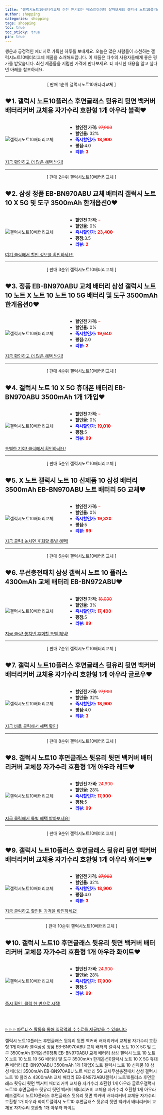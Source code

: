 ```yaml
---
title: "갤럭시노트10배터리교체 추천 인기있는 베스트아이템 살펴보세요 갤럭시 노트10플러스 후면글래스 뒷유리 뒷면"
author: shopping
categories: shopping
tags: shopping
toc: true
toc_sticky: true
pin: true
---
```

행운과 긍정적인 에너지로 가득한 하루를 보내세요. 오늘은 많은 사람들이 추천하는 갤럭시노트10배터리교체 제품을 소개해드립니다. 이 제품은 다수의 사용자들에게 좋은 평가를 받았습니다. 최신 제품들을 저렴한 가격에 만나보세요. 더 자세한 내용을 알고 싶다면 아래를 참조하세요.

---
<p class="toplist" style="margin: 0 auto; display: block; width: fit-content;">[ 판매 1순위 갤럭시노트10배터리교체 ]</p>

<h2><strong>❤️1. 갤럭시 노트10플러스 후면글래스 뒷유리 뒷면 백커버 배터리커버 교체용 자가수리 호환형 1개 아우라 블랙❤️</strong></h2>

<div style="display: flex; align-items: center;">
    <div style="flex: 0.4;">
        <img src="https://thumbnail8.coupangcdn.com/thumbnails/remote/230x230ex/image/vendor_inventory/acaa/579698514cf62cc49e215579a8c4d24f82bc25a95df86aaa55cae7e2d326.jpg" alt="갤럭시노트10배터리교체" style="max-width: 100%;">
    </div>
    <div style="flex: 0.6; margin-left: 10px;">
        <ul>
            <li><strong>할인전 가격:</strong> <del style="color: red;">27,900</del></li>
            <li><strong>할인율:</strong> 32%</li>
            <li><span style='color:blue'><strong>즉시할인가:</strong></span> <span style='color:red'><strong>18,900</strong></span></li>
            <li><strong>평점:</strong>4.0</li>
            <li><span style='color:blue'><strong>리뷰:</strong></span> <span style='color:red'><strong>3</strong></span></li>
        </ul>
    </div>
</div>
<div class="center">
    <a href="https://William4Davisa.github.io?lptag=AF9450613&subid=githubio&pageKey=7921217693&traceid=V0-153&itemId=21762034862&vendorItemId=88810989404" class="myButton">
        지금 확인하고 더 많은 혜택 받기!
    </a>
</div>


---
<p class="toplist" style="margin: 0 auto; display: block; width: fit-content;">[ 판매 2순위 갤럭시노트10배터리교체 ]</p>

<h2><strong>❤️2. 삼성 정품 EB-BN970ABU 교체 배터리 갤럭시 노트 10 X 5G 및 도구 3500mAh 한개옵션0❤️</strong></h2>

<div style="display: flex; align-items: center;">
    <div style="flex: 0.4;">
        <img src="https://thumbnail10.coupangcdn.com/thumbnails/remote/230x230ex/image/vendor_inventory/8532/186f09634ef7e7d03a1dd1fdac0291a8693e822745a4455d0bab80482e81.jpg" alt="갤럭시노트10배터리교체" style="max-width: 100%;">
    </div>
    <div style="flex: 0.6; margin-left: 10px;">
        <ul>
            <li><strong>할인전 가격:</strong> <del style="color: red;">-</del></li>
            <li><strong>할인율:</strong> 0%</li>
            <li><span style='color:blue'><strong>즉시할인가:</strong></span> <span style='color:red'><strong>23,400</strong></span></li>
            <li><strong>평점:</strong>3.5</li>
            <li><span style='color:blue'><strong>리뷰:</strong></span> <span style='color:red'><strong>2</strong></span></li>
        </ul>
    </div>
</div>
<div class="center">
    <a href="https://William4Davisa.github.io?lptag=AF9450613&subid=githubio&pageKey=7299203107&traceid=V0-153&itemId=18674481700&vendorItemId=87106758706" class="myButton">
        여기 클릭해서 할인 정보를 확인하세요!
    </a>
</div>


---
<p class="toplist" style="margin: 0 auto; display: block; width: fit-content;">[ 판매 3순위 갤럭시노트10배터리교체 ]</p>

<h2><strong>❤️3. 정품 EB-BN970ABU 교체 배터리 삼성 갤럭시 노트 10 노트 X 노트 10 노트 10 5G 배터리 및 도구 3500mAh 한개옵션0❤️</strong></h2>

<div style="display: flex; align-items: center;">
    <div style="flex: 0.4;">
        <img src="https://thumbnail10.coupangcdn.com/thumbnails/remote/230x230ex/image/vendor_inventory/d55c/cf81afb21ed32d4ed58d5f503ffb3f3594cd3be3f2d41488b168575e92d4.jpg" alt="갤럭시노트10배터리교체" style="max-width: 100%;">
    </div>
    <div style="flex: 0.6; margin-left: 10px;">
        <ul>
            <li><strong>할인전 가격:</strong> <del style="color: red;">-</del></li>
            <li><strong>할인율:</strong> 0%</li>
            <li><span style='color:blue'><strong>즉시할인가:</strong></span> <span style='color:red'><strong>19,640</strong></span></li>
            <li><strong>평점:</strong>2.0</li>
            <li><span style='color:blue'><strong>리뷰:</strong></span> <span style='color:red'><strong>2</strong></span></li>
        </ul>
    </div>
</div>
<div class="center">
    <a href="https://William4Davisa.github.io?lptag=AF9450613&subid=githubio&pageKey=7841726883&traceid=V0-153&itemId=21349882565&vendorItemId=90623191798" class="myButton">
        지금 확인하고 더 많은 혜택 받기!
    </a>
</div>


---
<p class="toplist" style="margin: 0 auto; display: block; width: fit-content;">[ 판매 4순위 갤럭시노트10배터리교체 ]</p>

<h2><strong>❤️4. 갤럭시 노트 10 X 5G 휴대폰 배터리 EB-BN970ABU 3500mAh 1개 1개입❤️</strong></h2>

<div style="display: flex; align-items: center;">
    <div style="flex: 0.4;">
        <img src="https://thumbnail10.coupangcdn.com/thumbnails/remote/230x230ex/image/vendor_inventory/1374/46b289f23599e7934bcab8d0968e30c99cb103c7afe1b325da1dbcbcd817.jpg" alt="갤럭시노트10배터리교체" style="max-width: 100%;">
    </div>
    <div style="flex: 0.6; margin-left: 10px;">
        <ul>
            <li><strong>할인전 가격:</strong> <del style="color: red;">-</del></li>
            <li><strong>할인율:</strong> 0%</li>
            <li><span style='color:blue'><strong>즉시할인가:</strong></span> <span style='color:red'><strong>19,010</strong></span></li>
            <li><strong>평점:</strong>5</li>
            <li><span style='color:blue'><strong>리뷰:</strong></span> <span style='color:red'><strong>99</strong></span></li>
        </ul>
    </div>
</div>
<div class="center">
    <a href="https://William4Davisa.github.io?lptag=AF9450613&subid=githubio&pageKey=7851840476&traceid=V0-153&itemId=21403410314&vendorItemId=90562588683" class="myButton">
        특별한 기회! 클릭해서 확인하세요!
    </a>
</div>


---
<p class="toplist" style="margin: 0 auto; display: block; width: fit-content;">[ 판매 5순위 갤럭시노트10배터리교체 ]</p>

<h2><strong>❤️5. X 노트 갤럭시 노트 10 신제품 10 삼성 배터리 3500mAh EB-BN970ABU 노트 배터리 5G 교체❤️</strong></h2>

<div style="display: flex; align-items: center;">
    <div style="flex: 0.4;">
        <img src="https://thumbnail9.coupangcdn.com/thumbnails/remote/230x230ex/image/vendor_inventory/892a/88b2fd0e0d91fe3bdd1ca06d6cbf4a2c6c19858a954d8e2706ae89ef3a9b.jpg" alt="갤럭시노트10배터리교체" style="max-width: 100%;">
    </div>
    <div style="flex: 0.6; margin-left: 10px;">
        <ul>
            <li><strong>할인전 가격:</strong> <del style="color: red;">-</del></li>
            <li><strong>할인율:</strong> 0%</li>
            <li><span style='color:blue'><strong>즉시할인가:</strong></span> <span style='color:red'><strong>19,320</strong></span></li>
            <li><strong>평점:</strong>5</li>
            <li><span style='color:blue'><strong>리뷰:</strong></span> <span style='color:red'><strong>99</strong></span></li>
        </ul>
    </div>
</div>
<div class="center">
    <a href="https://William4Davisa.github.io?lptag=AF9450613&subid=githubio&pageKey=8197493570&traceid=V0-153&itemId=23483382620&vendorItemId=90623051265" class="myButton">
        지금 클릭! 놓치면 후회할 특별 혜택!
    </a>
</div>


---
<p class="toplist" style="margin: 0 auto; display: block; width: fit-content;">[ 판매 6순위 갤럭시노트10배터리교체 ]</p>

<h2><strong>❤️6. 무선충전패치 삼성 갤럭시 노트 10 플러스 4300mAh 교체 배터리 EB-BN972ABU❤️</strong></h2>

<div style="display: flex; align-items: center;">
    <div style="flex: 0.4;">
        <img src="https://thumbnail8.coupangcdn.com/thumbnails/remote/230x230ex/image/vendor_inventory/23a4/410ad8be8b9030f6e9aeda832f26c4a478e5e9ade004affad5221d2ff106.jpg" alt="갤럭시노트10배터리교체" style="max-width: 100%;">
    </div>
    <div style="flex: 0.6; margin-left: 10px;">
        <ul>
            <li><strong>할인전 가격:</strong> <del style="color: red;">18,000</del></li>
            <li><strong>할인율:</strong> 3%</li>
            <li><span style='color:blue'><strong>즉시할인가:</strong></span> <span style='color:red'><strong>17,400</strong></span></li>
            <li><strong>평점:</strong>5</li>
            <li><span style='color:blue'><strong>리뷰:</strong></span> <span style='color:red'><strong>99</strong></span></li>
        </ul>
    </div>
</div>
<div class="center">
    <a href="https://William4Davisa.github.io?lptag=AF9450613&subid=githubio&pageKey=7766910936&traceid=V0-153&itemId=20958320758&vendorItemId=90577859801" class="myButton">
        지금 클릭! 놓치면 후회할 특별 혜택!
    </a>
</div>


---
<p class="toplist" style="margin: 0 auto; display: block; width: fit-content;">[ 판매 7순위 갤럭시노트10배터리교체 ]</p>

<h2><strong>❤️7. 갤럭시 노트10플러스 후면글래스 뒷유리 뒷면 백커버 배터리커버 교체용 자가수리 호환형 1개 아우라 글로우❤️</strong></h2>

<div style="display: flex; align-items: center;">
    <div style="flex: 0.4;">
        <img src="https://thumbnail8.coupangcdn.com/thumbnails/remote/230x230ex/image/vendor_inventory/acaa/579698514cf62cc49e215579a8c4d24f82bc25a95df86aaa55cae7e2d326.jpg" alt="갤럭시노트10배터리교체" style="max-width: 100%;">
    </div>
    <div style="flex: 0.6; margin-left: 10px;">
        <ul>
            <li><strong>할인전 가격:</strong> <del style="color: red;">27,900</del></li>
            <li><strong>할인율:</strong> 32%</li>
            <li><span style='color:blue'><strong>즉시할인가:</strong></span> <span style='color:red'><strong>18,900</strong></span></li>
            <li><strong>평점:</strong>4.0</li>
            <li><span style='color:blue'><strong>리뷰:</strong></span> <span style='color:red'><strong>3</strong></span></li>
        </ul>
    </div>
</div>
<div class="center">
    <a href="https://William4Davisa.github.io?lptag=AF9450613&subid=githubio&pageKey=7921217693&traceid=V0-153&itemId=21762034863&vendorItemId=88810989413" class="myButton">
        지금 바로 클릭해서 혜택 확인!
    </a>
</div>


---
<p class="toplist" style="margin: 0 auto; display: block; width: fit-content;">[ 판매 8순위 갤럭시노트10배터리교체 ]</p>

<h2><strong>❤️8. 갤럭시 노트10 후면글래스 뒷유리 뒷면 백커버 배터리커버 교체용 자가수리 호환형 1개 아우라 레드❤️</strong></h2>

<div style="display: flex; align-items: center;">
    <div style="flex: 0.4;">
        <img src="https://thumbnail8.coupangcdn.com/thumbnails/remote/230x230ex/image/vendor_inventory/acaa/579698514cf62cc49e215579a8c4d24f82bc25a95df86aaa55cae7e2d326.jpg" alt="갤럭시노트10배터리교체" style="max-width: 100%;">
    </div>
    <div style="flex: 0.6; margin-left: 10px;">
        <ul>
            <li><strong>할인전 가격:</strong> <del style="color: red;">24,900</del></li>
            <li><strong>할인율:</strong> 28%</li>
            <li><span style='color:blue'><strong>즉시할인가:</strong></span> <span style='color:red'><strong>17,900</strong></span></li>
            <li><strong>평점:</strong>5</li>
            <li><span style='color:blue'><strong>리뷰:</strong></span> <span style='color:red'><strong>99</strong></span></li>
        </ul>
    </div>
</div>
<div class="center">
    <a href="https://William4Davisa.github.io?lptag=AF9450613&subid=githubio&pageKey=7921205777&traceid=V0-153&itemId=21761991126&vendorItemId=88810946514" class="myButton">
        지금 클릭해서 특별 혜택 받아보세요!
    </a>
</div>


---
<p class="toplist" style="margin: 0 auto; display: block; width: fit-content;">[ 판매 9순위 갤럭시노트10배터리교체 ]</p>

<h2><strong>❤️9. 갤럭시 노트10플러스 후면글래스 뒷유리 뒷면 백커버 배터리커버 교체용 자가수리 호환형 1개 아우라 화이트❤️</strong></h2>

<div style="display: flex; align-items: center;">
    <div style="flex: 0.4;">
        <img src="https://thumbnail8.coupangcdn.com/thumbnails/remote/230x230ex/image/vendor_inventory/acaa/579698514cf62cc49e215579a8c4d24f82bc25a95df86aaa55cae7e2d326.jpg" alt="갤럭시노트10배터리교체" style="max-width: 100%;">
    </div>
    <div style="flex: 0.6; margin-left: 10px;">
        <ul>
            <li><strong>할인전 가격:</strong> <del style="color: red;">27,900</del></li>
            <li><strong>할인율:</strong> 32%</li>
            <li><span style='color:blue'><strong>즉시할인가:</strong></span> <span style='color:red'><strong>18,900</strong></span></li>
            <li><strong>평점:</strong>4.0</li>
            <li><span style='color:blue'><strong>리뷰:</strong></span> <span style='color:red'><strong>3</strong></span></li>
        </ul>
    </div>
</div>
<div class="center">
    <a href="https://William4Davisa.github.io?lptag=AF9450613&subid=githubio&pageKey=7921217693&traceid=V0-153&itemId=21762034867&vendorItemId=88810989434" class="myButton">
        지금 클릭하고 할인된 가격을 확인하세요!
    </a>
</div>


---
<p class="toplist" style="margin: 0 auto; display: block; width: fit-content;">[ 판매 10순위 갤럭시노트10배터리교체 ]</p>

<h2><strong>❤️10. 갤럭시 노트10 후면글래스 뒷유리 뒷면 백커버 배터리커버 교체용 자가수리 호환형 1개 아우라 화이트❤️</strong></h2>

<div style="display: flex; align-items: center;">
    <div style="flex: 0.4;">
        <img src="https://thumbnail8.coupangcdn.com/thumbnails/remote/230x230ex/image/vendor_inventory/acaa/579698514cf62cc49e215579a8c4d24f82bc25a95df86aaa55cae7e2d326.jpg" alt="갤럭시노트10배터리교체" style="max-width: 100%;">
    </div>
    <div style="flex: 0.6; margin-left: 10px;">
        <ul>
            <li><strong>할인전 가격:</strong> <del style="color: red;">24,900</del></li>
            <li><strong>할인율:</strong> 28%</li>
            <li><span style='color:blue'><strong>즉시할인가:</strong></span> <span style='color:red'><strong>17,900</strong></span></li>
            <li><strong>평점:</strong>5</li>
            <li><span style='color:blue'><strong>리뷰:</strong></span> <span style='color:red'><strong>99</strong></span></li>
        </ul>
    </div>
</div>
<div class="center">
    <a href="https://William4Davisa.github.io?lptag=AF9450613&subid=githubio&pageKey=7921205777&traceid=V0-153&itemId=21761991130&vendorItemId=88810946526" class="myButton">
        즉시 확인, 클릭 한 번으로 시작!
    </a>
</div>

<br><br><br>[💦 💦 💦 파트너스 활동을 통해 일정액의 수수료를 제공받을 수 있습니다](https://link.coupang.com/a/bcpT2c)<br><br>갤럭시 노트10플러스 후면글래스 뒷유리 뒷면 백커버 배터리커버 교체용 자가수리 호환형 1개 아우라 블랙삼성 정품 EB-BN970ABU 교체 배터리 갤럭시 노트 10 X 5G 및 도구 3500mAh 한개옵션0정품 EB-BN970ABU 교체 배터리 삼성 갤럭시 노트 10 노트 X 노트 10 노트 10 5G 배터리 및 도구 3500mAh 한개옵션0갤럭시 노트 10 X 5G 휴대폰 배터리 EB-BN970ABU 3500mAh 1개 1개입X 노트 갤럭시 노트 10 신제품 10 삼성 배터리 3500mAh EB-BN970ABU 노트 배터리 5G 교체무선충전패치 삼성 갤럭시 노트 10 플러스 4300mAh 교체 배터리 EB-BN972ABU갤럭시 노트10플러스 후면글래스 뒷유리 뒷면 백커버 배터리커버 교체용 자가수리 호환형 1개 아우라 글로우갤럭시 노트10 후면글래스 뒷유리 뒷면 백커버 배터리커버 교체용 자가수리 호환형 1개 아우라 레드갤럭시 노트10플러스 후면글래스 뒷유리 뒷면 백커버 배터리커버 교체용 자가수리 호환형 1개 아우라 화이트갤럭시 노트10 후면글래스 뒷유리 뒷면 백커버 배터리커버 교체용 자가수리 호환형 1개 아우라 화이트